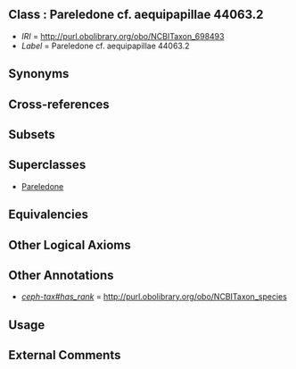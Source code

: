 
## Class : Pareledone cf. aequipapillae 44063.2

 * *IRI* = http://purl.obolibrary.org/obo/NCBITaxon_698493
 * *Label* = Pareledone cf. aequipapillae 44063.2

## Synonyms


## Cross-references


## Subsets


## Superclasses

 * [Pareledone](../../NCBITaxon/43/NCBITaxon_158843.md)

## Equivalencies


## Other Logical Axioms


## Other Annotations

 * *[ceph-tax#has_rank](../../ceph-tax#has/nk/ceph-tax#has_rank.md)* = http://purl.obolibrary.org/obo/NCBITaxon_species

## Usage


## External Comments

